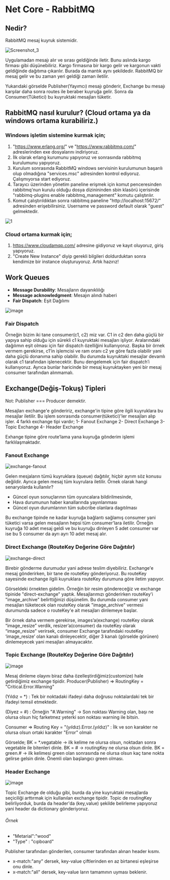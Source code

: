 # Net Core - RabbitMQ

## Nedir?

RabbitMQ mesaj kuyruk sistemidir.

![Screenshot_3](https://user-images.githubusercontent.com/54249736/111044957-9fee8a00-845c-11eb-8c5c-9c9736ccd905.png)


Uygulamadan mesajı alır ve sırası geldiğinde iletir. Bunu aslında kargo firması gibi düşünebiliriz. Kargo firmasına bir kargo gelir ve kargonun vakti geldiğinde dağıtıma çıkarılır. Burada da mantık aynı şekildedir. RabbitMQ bir mesaj gelir ve bu zaman yeri geldiği zaman iletilir.

Yukarıdaki görselde Publisher(Yayımcı) mesajı gönderir, Exchange bu mesajı karşılar daha sonra routes ile beraber kuyruğa gelir. Sonra da Consumer(Tüketici) bu kuyruktaki mesajları tüketir.

## RabbitMQ nasıl kurulur? (Cloud ortama ya da windows ortama kurabiliriz.)

### Windows işletim sistemine kurmak için;

1. "https://www.erlang.org/" ve "https://www.rabbitmq.com/" adreslerinden exe dosyalarını indiriyoruz. 
2. İlk olarak erlang kurumunu yapıyoruz ve sonrasında rabbitmq kurulumunu yapıyoruz.
3. Kurulum sonrasında RabbitMQ windows servisinin kurulumunun başarılı olup olmadığına "services.msc" adresinden kontrol ediyoruz. Çalışmıyorsa start ediyoruz.
4. Tarayıcı üzerinden yönetim paneline erişmek için komut penceresinden rabbitmq'nun kurulu olduğu dosya dizinininden sbin klasörü içerisinde "rabbimq-plugins enable rabbitmq_management" komutu çalıştırılır.
5. Komut çalıştırıldıktan sonra rabbitmq paneline "http://localhost:15672/" adresinden erişebilirsiniz. Username ve password default olarak "guest" gelmektedir.

![1](https://user-images.githubusercontent.com/54249736/111049405-9534f480-845e-11eb-91e3-fce5292bd403.png)

### Cloud ortama kurmak için;
1. https://www.cloudamqp.com/ adresine gidiyoruz ve kayıt oluyoruz, giriş yapıyoruz.
2. "Create New Instance" diyip gerekli bilgileri doldurduktan sonra kendimize bir instance oluşturuyoruz. Artık hazırız!

## Work Queues
* **Message Durability**: Mesajların dayanıklılığı
* **Message acknowledgment**: Mesajın alındı haberi
* **Fair Dispatch**: Eşit Dağılımı

![image](https://user-images.githubusercontent.com/54249736/111050717-4b004300-845f-11eb-84fa-3ba8377ad111.png)

### Fair Dispatch
Örneğin bizim iki tane consumer(c1, c2) miz var. C1 in c2 den daha güçlü bir yapıya sahip olduğu için sürekli c1 kuyruktaki mesajları işliyor. Aralarındaki dağılımın eşit olması için fair dispatch özelliğini kullanıyoruz. Başka bir örnek vermem gerekirse, c1’in işlemcisi ve ram oranı c2 ye göre fazla olabilir yani daha güçlü donanıma sahip olabilir. Bu durumda kuyruktaki mesajlar devamlı olarak c1 tarafından işlenecektir. Bunu dengelemek için fair dispatch’i kullanıyoruz.
Ayrıca bunlar haricinde bir mesaj kuyruktayken yeni bir mesaj consumer tarafından alınmamalı.

## Exchange(Değiş-Tokuş) Tipleri
Not: Publisher === Producer demektir.

Mesajları exchange'e göndeririz, exchange'in tipine göre ilgili kuyruklara bu mesajlar iletilir. Bu işlem sonrasında consumer(tüketici)'ler mesajları alıp işler.
4 farklı exchange tipi vardır;
1- Fanout Exchange
2- Direct Exchange
3- Topic Exchange
4- Header Exchange

Exhange tipine göre route’lama yana kuyruğa gönderim işlemi farklılaşmaktadır.

### Fanout Exchange

![exchange-fanout](https://user-images.githubusercontent.com/54249736/111082575-0edde880-851a-11eb-8211-17f08d1b3b33.png)

Gelen mesjaların tümü kuyruklara (queue) dağıtılır, hiçbir ayrım söz konusu değildir. Ayrıca gelen mesaj tüm kuyrulara iletilir. 
Örnek olarak hangi senaryolarda kullanılır?
* Güncel oyun sonuçlarının tüm oyuncalara bildirilmesinde,
* Hava durumunun haber kanallarında yayınlanması
* Güncel oyun durumlarının tüm subcribe olanlara dagıtılması 

Bu exchange tipinde ne kadar kuyruğa bağlantı sağlamış consumer yani tüketici varsa gelen mesajların hepsi tüm consumer'lara iletilir. Örneğin kuyruğa 10 adet mesaj geldi ve bu kuyruğu dinleyen 5 adet consumer var ise bu 5 consumer da ayrı ayrı 10 adet mesaj alır.

### Direct Exchange (RouteKey Değerine Göre Dağıtılır)

![exchange-direct](https://user-images.githubusercontent.com/54249736/111082726-c70b9100-851a-11eb-8403-766803ea66e7.png)

Birebir gönderme durumudur yani adrese teslim diyebiliriz. Exchange'e mesaj gönderirken, bir tane de routeKey gönderiyoruz. Bu routeKey sayesinde exchange ilgili kuyruklara routeKey durumuna göre iletim yapıyor.

Görseldeki örnekten gidelim. Örneğin bir resim göndereceğiz ve exchange tipinide "direct-exchange" yaptık. Mesajlarımızı gönderirken routeKey'i "image_archive" belirttiğinizi düşünelim. Bu durumda consumer yani mesajları tüketecek olan routeKey olarak "image_archive" vermesi durumunda sadece o routeKey'e ait mesajları dinlemeye başlar.

Bir örnek daha vermem gerekirse, images’a(exchange) routeKey olarak “image_resize” verdik, resizer’a(consumer) da routeKey olarak “image_resize”  verirsek, consumer Exchange tarafındaki routeKey ‘image_resize’ olan kanalı dinleyecektir, diğer 3 kanalı (görselde görünen) dinlemeyecek yani mesajları almayacaktır.

### Topic Exchange (RouteKey Değerine Göre Dağıtılır)

![image](https://user-images.githubusercontent.com/54249736/111083031-857be580-851c-11eb-9c57-55a52ed46e77.png)

Mesaj dinleme olayını biraz daha özelleştirdiğimiz(customize) hale getirdiğimiz exchange tipidir.
Producer(Publisher) => RoutingKey = "Critical.Error.Warning"

(Yıldız = *) : Tek bir noktadaki ifadeyi daha doğrusu noktalardaki tek bir ifadeyi temsil etmektedir.

(Diyez = #) : Örneğin "#.Warning" -> Son noktası Warning olan, başı ne olursa olsun hiç farketmez yeterki son noktası warning ile bitsin.

Consumer => Routing Key = "(yıldız).Error.(yıldız)" : İlk ve son karakter ne olursa olsun ortaki karakter "Error" olmalı

Görselde;
BK = *.vegatable -> ilk kelime ne olursa olsun, noktadan sonra vegetable ile bitenleri dinle.
BK = # -> routingKey ne olursa olsun dinle.
BK = green.# -> ilk kelimesi green olan sonrasında ne olursa olsun kaç tane nokta gelirse gelsin dinle. Önemli olan başlangıcı green olması.

### Header Exchange

![image](https://user-images.githubusercontent.com/54249736/111083308-fec80800-851d-11eb-9a6d-caf65e642fdd.png)

Topic Exchange de olduğu gibi, burda da yine kuyruktaki mesajlarda seçiciliği arttırmak için kullanılan exchange tipidir.
Topic de routingKey belirliyorduk, burda da header'da (key,value) şekilde belirleme yapıyoruz yani header da dictionary gönderiyoruz.

###### Örnek
* "Metarial":"wood"
* "Type" : "cıpboard"

Publisher tarafından gönderilen, consumer tarafından alınan header kısmı.
* x-match:"any" dersek, key-value çiftlerinden en az birtanesi eşleşirse onu dinle.
* x-match:"all" dersek, key-value ların tamamının uyması beklenir.




